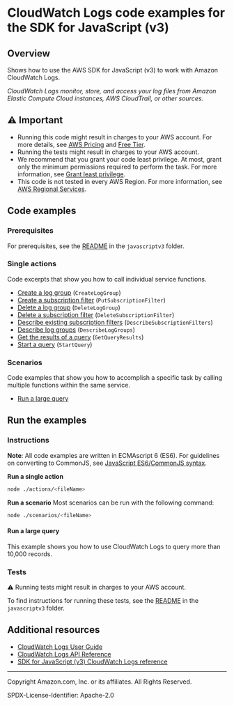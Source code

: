 # CloudWatch Logs code examples for the SDK for JavaScript (v3)

## Overview

Shows how to use the AWS SDK for JavaScript (v3) to work with Amazon CloudWatch Logs.

<!--custom.overview.start-->
<!--custom.overview.end-->

_CloudWatch Logs monitor, store, and access your log files from Amazon Elastic Compute Cloud instances, AWS CloudTrail, or other sources._

## ⚠ Important

* Running this code might result in charges to your AWS account. For more details, see [AWS Pricing](https://aws.amazon.com/pricing/) and [Free Tier](https://aws.amazon.com/free/).
* Running the tests might result in charges to your AWS account.
* We recommend that you grant your code least privilege. At most, grant only the minimum permissions required to perform the task. For more information, see [Grant least privilege](https://docs.aws.amazon.com/IAM/latest/UserGuide/best-practices.html#grant-least-privilege).
* This code is not tested in every AWS Region. For more information, see [AWS Regional Services](https://aws.amazon.com/about-aws/global-infrastructure/regional-product-services).

<!--custom.important.start-->
<!--custom.important.end-->

## Code examples

### Prerequisites

For prerequisites, see the [README](../../README.md#Prerequisites) in the `javascriptv3` folder.


<!--custom.prerequisites.start-->
<!--custom.prerequisites.end-->

### Single actions

Code excerpts that show you how to call individual service functions.

- [Create a log group](actions/create-log-group.js#L6) (`CreateLogGroup`)
- [Create a subscription filter](actions/put-subscription-filter.js#L6) (`PutSubscriptionFilter`)
- [Delete a log group](actions/delete-log-group.js#L6) (`DeleteLogGroup`)
- [Delete a subscription filter](actions/delete-subscription-filter.js#L6) (`DeleteSubscriptionFilter`)
- [Describe existing subscription filters](actions/describe-subscription-filters.js#L6) (`DescribeSubscriptionFilters`)
- [Describe log groups](actions/describe-log-groups.js#L8) (`DescribeLogGroups`)
- [Get the results of a query](scenarios/large-query/cloud-watch-query.js#L106) (`GetQueryResults`)
- [Start a query](scenarios/large-query/cloud-watch-query.js#L140) (`StartQuery`)

### Scenarios

Code examples that show you how to accomplish a specific task by calling multiple
functions within the same service.

- [Run a large query](javascriptv3/example_code/cloudwatch-logs/scenarios/large-query/index.js)


<!--custom.examples.start-->
<!--custom.examples.end-->

## Run the examples

### Instructions

**Note**: All code examples are written in ECMAscript 6 (ES6). For guidelines on converting to CommonJS, see
[JavaScript ES6/CommonJS syntax](https://docs.aws.amazon.com/sdk-for-javascript/v3/developer-guide/sdk-examples-javascript-syntax.html).

**Run a single action**

```bash
node ./actions/<fileName>
```

**Run a scenario**
Most scenarios can be run with the following command:
```bash
node ./scenarios/<fileName>
```

<!--custom.instructions.start-->
<!--custom.instructions.end-->



#### Run a large query

This example shows you how to use CloudWatch Logs to query more than 10,000 records.


<!--custom.scenario_prereqs.cloudwatch-logs_Scenario_BigQuery.start-->
<!--custom.scenario_prereqs.cloudwatch-logs_Scenario_BigQuery.end-->


<!--custom.scenarios.cloudwatch-logs_Scenario_BigQuery.start-->
<!--custom.scenarios.cloudwatch-logs_Scenario_BigQuery.end-->

### Tests

⚠ Running tests might result in charges to your AWS account.


To find instructions for running these tests, see the [README](../../README.md#Tests)
in the `javascriptv3` folder.



<!--custom.tests.start-->
<!--custom.tests.end-->

## Additional resources

- [CloudWatch Logs User Guide](https://docs.aws.amazon.com/AmazonCloudWatch/latest/logs/WhatIsCloudWatchLogs.html)
- [CloudWatch Logs API Reference](https://docs.aws.amazon.com/AmazonCloudWatchLogs/latest/APIReference/Welcome.html)
- [SDK for JavaScript (v3) CloudWatch Logs reference](https://docs.aws.amazon.com/AWSJavaScriptSDK/v3/latest/client/cloudwatch-logs)

<!--custom.resources.start-->
<!--custom.resources.end-->

---

Copyright Amazon.com, Inc. or its affiliates. All Rights Reserved.

SPDX-License-Identifier: Apache-2.0